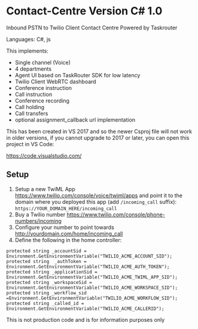 # Contact-Centre Version C# 1.0

Inbound PSTN to Twilio Client Contact Centre Powered by Taskrouter 

Languages: C#, js

This implements:

-  Single channel (Voice)
- 4 departments
- Agent UI based on TaskRouter SDK for low latency
- Twilio Client WebRTC dashboard
- Conference instruction
- Call instruction
- Conference recording
- Call holding
- Call transfers
- optional assignment_callback url implementation

This has been created in VS 2017 and so the newer Csproj file will not work in older versions, if you cannot upgrade to 2017 or later, you can open this project in VS Code:

https://code.visualstudio.com/

## Setup
1. Setup a new TwiML App https://www.twilio.com/console/voice/twiml/apps and point it to the domain where you deployed this app (add `/incoming_call` suffix): `https://YOUR_DOMAIN_HERE/incoming_call`
2. Buy a Twilio number https://www.twilio.com/console/phone-numbers/incoming
3. Configure your number to point towards http://yourdomain.com/home/incoming_call
4. Define the following in the home controller:

```
protected string _accountSid = Environment.GetEnvironmentVariable("TWILIO_ACME_ACCOUNT_SID");
protected string  _authToken = Environment.GetEnvironmentVariable("TWILIO_ACME_AUTH_TOKEN");
protected string _applicationSid =  Environment.GetEnvironmentVariable("TWILIO_ACME_TWIML_APP_SID");
protected string _workspaceSid = Environment.GetEnvironmentVariable("TWILIO_ACME_WORKSPACE_SID");
protected string _workflow_sid =Environment.GetEnvironmentVariable("TWILIO_ACME_WORKFLOW_SID");
protected string _called_id = Environment.GetEnvironmentVariable("TWILIO_ACME_CALLERID");
```
This is not production code and is for information purposes only
